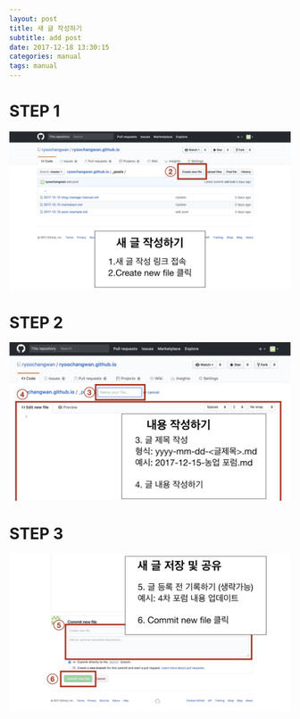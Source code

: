 ```yaml
---
layout: post
title: 새 글 작성하기
subtitle: add post
date: 2017-12-18 13:30:15
categories: manual
tags: manual
---
```


# STEP 1

![메뉴얼1](/assets/manual1-min.jpeg)

# STEP 2

![메뉴얼1](/assets/manual2-min.jpeg)

# STEP 3

![메뉴얼1](/assets/manual3-min.jpeg)
